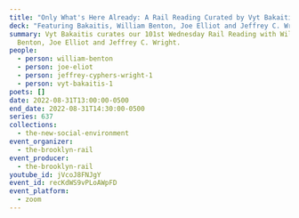 ```yaml
---
title: "Only What's Here Already: A Rail Reading Curated by Vyt Bakaitis"
deck: "Featuring Bakaitis, William Benton, Joe Elliot and Jeffrey C. Wright "
summary: Vyt Bakaitis curates our 101st Wednesday Rail Reading with William
  Benton, Joe Elliot and Jeffrey C. Wright.
people:
  - person: william-benton
  - person: joe-eliot
  - person: jeffrey-cyphers-wright-1
  - person: vyt-bakaitis-1
poets: []
date: 2022-08-31T13:00:00-0500
end_date: 2022-08-31T14:30:00-0500
series: 637
collections:
  - the-new-social-environment
event_organizer:
  - the-brooklyn-rail
event_producer:
  - the-brooklyn-rail
youtube_id: jVcoJ8FNJgY
event_id: recKdWS9vPLoAWpFD
event_platform:
  - zoom
---
```

